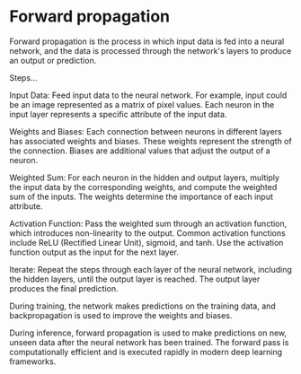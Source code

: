 # Forward propagation 

Forward propagation is the process in which input data is fed into a neural network, and the data is processed through the network's layers to produce an output or prediction. 

Steps…

Input Data: Feed input data to the neural network. For example, input could be an image represented as a matrix of pixel values. Each neuron in the input layer represents a specific attribute of the input data.

Weights and Biases: Each connection between neurons in different layers has associated weights and biases. These weights represent the strength of the connection. Biases are additional values that adjust the output of a neuron.

Weighted Sum: For each neuron in the hidden and output layers, multiply the input data by the corresponding weights, and compute the weighted sum of the inputs. The weights determine the importance of each input attribute.

Activation Function: Pass the weighted sum through an activation function, which introduces non-linearity to the output. Common activation functions include ReLU (Rectified Linear Unit), sigmoid, and tanh. Use the activation function output as the input for the next layer. 

Iterate: Repeat the steps through each layer of the neural network, including the hidden layers, until the output layer is reached. The output layer produces the final prediction.

During training, the network makes predictions on the training data, and backpropagation is used to improve the weights and biases.

During inference, forward propagation is used to make predictions on new, unseen data after the neural network has been trained. The forward pass is computationally efficient and is executed rapidly in modern deep learning frameworks.